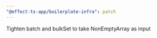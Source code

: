 ```yaml
---
"@effect-ts-app/boilerplate-infra": patch
---
```


Tighten batch and bulkSet to take NonEmptyArray as input
